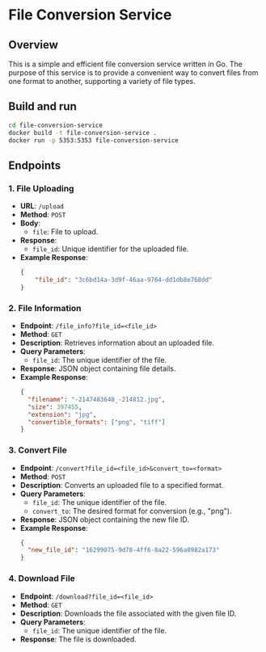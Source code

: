 # File Conversion Service

## Overview

This is a simple and efficient file conversion service written in Go. The purpose of this service is to provide a convenient way to convert files from one format to another, supporting a variety of file types.

## Build and run

```bash
cd file-conversion-service
docker build -t file-conversion-service .
docker run -p 5353:5353 file-conversion-service
```

## Endpoints

### 1. File Uploading

- **URL**: `/upload`
- **Method**: `POST`
- **Body**: 
  - `file`: File to upload.
- **Response**: 
  - `file_id`: Unique identifier for the uploaded file.
- **Example Response**:
  ```json
  {
      "file_id": "3c6bd14a-3d9f-46aa-9764-dd1db8e768dd"
  }

### 2. File Information

- **Endpoint**: `/file_info?file_id=<file_id>`
- **Method**: `GET`
- **Description**: Retrieves information about an uploaded file.
- **Query Parameters**:
  - `file_id`: The unique identifier of the file.
- **Response**: JSON object containing file details.
- **Example Response**:
  ```json
  {
    "filename": "-2147483648_-214812.jpg",
    "size": 397455,
    "extension": "jpg",
    "convertible_formats": ["png", "tiff"]
  }

### 3. Convert File

- **Endpoint**: `/convert?file_id=<file_id>&convert_to=<format>`
- **Method**: `POST`
- **Description**: Converts an uploaded file to a specified format.
- **Query Parameters**:
  - `file_id`: The unique identifier of the file.
  - `convert_to`: The desired format for conversion (e.g., "png").
- **Response**: JSON object containing the new file ID.
- **Example Response**:
  ```json
  {
    "new_file_id": "16299075-9d78-4ff6-8a22-596a8982a173"
  }

### 4. Download File

- **Endpoint**: `/download?file_id=<file_id>`
- **Method**: `GET`
- **Description**: Downloads the file associated with the given file ID.
- **Query Parameters**:
  - `file_id`: The unique identifier of the file.
- **Response**: The file is downloaded.